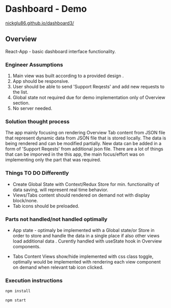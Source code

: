 # Dashboard - Demo

[nickglu86.github.io/dashboard3/](https://nickglu86.github.io/dashboard3/)

## Overview
React-App - basic dashboard interface functionality.

### Engineer Assumptions
1. Main view was built according to a provided design .
2. App should be responsive.
3. User should be able to send 'Support Reqests' and add new requests to the list.
4. Global state not required due for demo implementation only of Overview section.
5. No server needed.


### Solution thought process
The app mainly focusing on rendering  Overview Tab content from JSON file that represent dynamic data from JSON file that is stored locally. The data is being rendered  and can be modified partially. New data can be added in a form of 'Support Reqests' from additional json file.
There are a lot of things that can be imporved in the this app, the main focus/effort was on implementing only the part that was required.


### Things TO DO Differently
* Create Global State with Context/Redux Store for min. functionality of data saving, will represent real time behavior.
* Views/Tabs content should rendered on demand not with display block/none.
* Tab icons should be preloaded.


### Parts not handled/not handled optimally
* App state - optimaly be implemented with a Global state/or Store in order to store and handle the data in a single place if also other views load additional data . Curently handled with useState hook in Overview components. 

* Tabs Content Views show/hide implemented with css class toggle, optimally would be implemented with rendering each view component on demand when relevant tab icon clicked.


### Execution instructions

```sh
npm install
```
```sh
npm start
```

